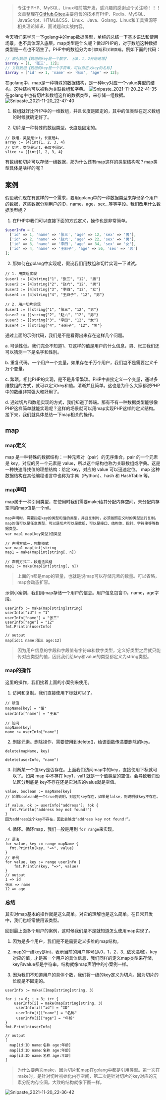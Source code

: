 > 专注于PHP、MySQL、Linux和前端开发，感兴趣的感谢点个关注哟！！！文章整理在[GitHub](https://github.com/bruceqiq/code_study),[Gitee](https://gitee.com/bruce_qiq/code_study)主要包含的技术有PHP、Redis、MySQL、JavaScript、HTML&CSS、Linux、Java、Golang、Linux和工具资源等相关理论知识、面试题和实战内容。

今天咱们来学习一下golang中的map数据类型，单纯的总结一下基本语法和使用场景，也不具体深入底层。map类型是什么呢？做过PHP的，对于数组这种数据类型是一点也不陌生了。PHP中的数组分为`索引数组`和`关联数组`。例如下面的代码：
```php
// 索引数组【数组的key是一个数字， 从0，1，2开始递增】
$array = [1, '张三', 12];
// 关联数组【数组的key是一个字符串，可以自定义key的名称】
$array = ['id' => 1, 'name' => '张三', 'age' => 12];
```
在golang中，map是一种特殊的数据结构，是一种key对应一个value类型的结构。这种结构可以被称为关联数组和字典。
![Snipaste_2021-11-20_22-41-35](https://gitee.com/bruce_qiq/picture/raw/master/2021-11-20/1637419308059-Snipaste_2021-11-20_22-41-35.png)
在golang中也有切片和数组这样的数据类型，来存储一组数据。
![Snipaste_2021-11-20_22-47-40](https://gitee.com/bruce_qiq/picture/raw/master/2021-11-20/1637419688255-Snipaste_2021-11-20_22-47-40.png)

1. 数组就好比PHP中的一维数组，并且长度是固定的，其中的值类型在定义数组的时候就确定好了。

2. 切片是一种特殊的数组类型。长度是固定的。
```golang
// 数组，类型是int，长度是4。
array := [4]int{1, 2, 3, 4}
// 切片，类型是int，长度不固定。
slice := []int{1, 2, 3, 4}
```
有数组和切片可以存储一组数据，那为什么还有map这样的类型结构呢？map类型具体是啥样的呢？

## 案例

假设我们现在有这样的一个需求，要用golang中的一种数据类型来存储多个用户的数据，这些数据分别用户的ID，name，age，sex...等等字段。我们改用什么数据类型呢？

1. 在PHP中我们可以直接下面的方式定义，操作也是非常简单。

```php
$userInfo = [
  ['id' => 1, 'name' => '张三', 'age' => 12, 'sex' => '男'],  
  ['id' => 2, 'name' => '赵六', 'age' => 22, 'sex' => '男'],
  ['id' => 3, 'name' => '李四', 'age' => 34, 'sex' => '女'],
  ['id' => 4, 'name' => '王麻子', 'age' => 56, 'sex' => '男']
];
```

2. 那如何在golang中实现呢，假设我们用数组和切片实现一下试试。

```golang
// 1. 用数组实现
$user1 := [4]string{"1", "张三", "12", "男"}
$user2 := [4]string{"2", "赵六", "12", "男"}
$user3 := [4]string{"3", "李四", "12", "女"}
$user4 := [4]string{"4", "王麻子", "12", "男"}

// 2. 用户切片实现
$user1 := []string{"1", "张三", "12", "男"}
$user2 := []string{"2", "赵六", "12", "男"}
$user3 := []string{"3", "李四", "12", "女"}
$user4 := []string{"4", "王麻子", "12", "男"}
```
通过上面的示例代码，我们是不是看得出来存在这样几个问题。

a. 可读性低。我们完全不知道1、12这样的值是用户的什么信息，男、张三我们还可以猜测一下是名字和性别。

b. 重复代码。一个用户一个变量，如果存在千万个用户，我们岂不是需要定义千万个变量。

c. 繁琐。相比PHP的实现，是不是非常繁琐。PHP中直接定义一个变量，通过多维数组的方式，就可以定义key和值。清晰并且简单。这也是为什么大家都说PHP中的数组非常强大和好用了。

d. 通过切片和数组实现的方式，我们知道了弊端。那有不有一种数据类型能够像PHP这样简单就能实现呢？这样的场景就可以用map实现PHP这样的定义结构。接下来，我们就具体总结一下map相关的操作。

## map

### map定义

map 是一种特殊的数据结构：一种元素对（pair）的无序集合，pair 的一个元素是 key，对应的另一个元素是 value，所以这个结构也称为关联数组或字典。这是一种快速寻找值的理想结构：给定 key，对应的 value 可以迅速定位。
map 这种数据结构在其他编程语言中也称为字典（Python）、hash 和 HashTable 等。

### map声明

map属于一种引用类型，在使用时我们需要make给其分配内存空间，未分配内存空间的map值是一个nil。
```golang
map声明时，需要指定key的类型和值的类型，并且复制时，必须按照定义时的类型进行复制。
map的值可以是任意类型，可以是切片可以是数组，可以是接口、结构体、指针、字符串等等数据类型。
var map1 map[key类型]值类型

// 声明方式一，完整模式
var map1 map[int]string
map1 = make(map[int]string[, n])

// 声明方式二，段语法风格
map1 := make(map[int]string[, n])
```
> 上面的n都是map的容量，也就是说map可以存储元素的数量。可以省略，map会动态扩容。

示例小案例，我们用map存储一个用户的信息。用户信息包含ID，name，age字段。
```golang
userInfo := make(map[string]string)
userInfo["id"] = "1"
userInfo["name"] = "张三"
userInfo["age"] = "12"
fmt.Println(userInfo)

// output
map[id:1 name:张三 age:12]
```
> 因为用户信息的字段和字段值有字符串和数字类型，定义好类型之后就只能传对应类型的值，因此我们给key和value的类型都定义为string类型。

### map的操作

这里的操作，我们接着上面的小案例来使用。
1. 访问和复制。我们直接使用下标就可以了。

```golang
// 赋值
mapName[key] = "值"
userInfo["name"] = "王五"

// 访问
mapName[key]
name := userInfo["name"]
```

2. 删除元素。删除操作，需要使用到delete()，给该函数传递要删除的key。

```golang
delete(mapName, key)

delete(userInfo, "name")
```

3. 判断某一个值key是否存在。上面我们访问map中的key，直接使用下标就可以了。如果 map 中不存在 key1，val1 就是一个值类型的空值。会导致我们没法区分到底是 key不存在还是它对应的value就是空值。

```golang
value, boolean := mapName[key]
// 如果boolean是一个true则说明，对应的key存在，如果是false，则说明该key不存在。

if value, ok := userInfo["address"]; !ok {
  fmt.Println("address key not found!")
}
因为address这个key不存在，因此会输出“address key not found!”。
```

4. 循环。循环map，我们一般是用到 `for range`来实现。

```golang
// 语法
for value, key := range mapName {
  fmt.Println(key, "=>", value)
}
// 示例
for value, key := range userInfo {
    fmt.Println(key, "=>", value)
}
// output
1 => id
张三 => name
12 => age
```

### 总结

其实对map基本的操作就是这么简单。对它的理解也是这么简单。在日常开发中，我们也经常使用该类型。

回到最上面多个用户的案例，这时候我们是不是就知道怎么使用map实现了。
1. 因为是多个用户，我们是不是需要定义多维的map结构。

2. map的一级key是int，表示当前的用户序号(从0，1，2，3...依次递增)。key对应的值，才是某一个用户的具体信息，我们同样的定义map类型来存储，key和value都是字符串，结构就像map声明中的小案例一样。

3. 因为我们不知道用户的具体个数，我们将一级的key定义为切片。因为切片的长度是不固定的。

```golang
userInfo := make([]map[string]string, 3)

for i := 0; i < 3; i++ {
    userInfo[i] = make(map[string]string, 3)
     userInfo[i]["id"] = "ID"
     userInfo[i]["name"] = "名称"
     userInfo[i]["age"] = "年龄"
}
fmt.Println(userInfo)

// output
[
  map[id:ID name:名称 age:年龄] 
  map[id:ID name:名称 age:年龄] 
  map[id:ID name:名称 age:年龄]
]
```
> 为什么要两次make，因为切片和map在golang中都是引用类型。第一次在make时，是针对切片初始化内存空间，第二次是针对切片的key对应的元素分配内存空间。大致的结构就像下图一样。

![Snipaste_2021-11-20_22-36-42](https://gitee.com/bruce_qiq/picture/raw/master/2021-11-20/1637419026851-Snipaste_2021-11-20_22-36-42.png)
